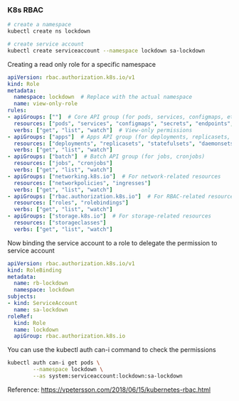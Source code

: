 ### K8s RBAC 
```sh
# create a namespace
kubectl create ns lockdown

# create service account
kubectl create serviceaccount --namespace lockdown sa-lockdown
```

Creating a read only role for a specific namespace
```yaml
apiVersion: rbac.authorization.k8s.io/v1
kind: Role
metadata:
  namespace: lockdown  # Replace with the actual namespace
  name: view-only-role
rules:
- apiGroups: [""]  # Core API group (for pods, services, configmaps, etc.)
  resources: ["pods", "services", "configmaps", "secrets", "endpoints", "persistentvolumeclaims", "events"]
  verbs: ["get", "list", "watch"]  # View-only permissions
- apiGroups: ["apps"]  # Apps API group (for deployments, replicasets, etc.)
  resources: ["deployments", "replicasets", "statefulsets", "daemonsets"]
  verbs: ["get", "list", "watch"]
- apiGroups: ["batch"]  # Batch API group (for jobs, cronjobs)
  resources: ["jobs", "cronjobs"]
  verbs: ["get", "list", "watch"]
- apiGroups: ["networking.k8s.io"]  # For network-related resources
  resources: ["networkpolicies", "ingresses"]
  verbs: ["get", "list", "watch"]
- apiGroups: ["rbac.authorization.k8s.io"]  # For RBAC-related resources
  resources: ["roles", "rolebindings"]
  verbs: ["get", "list", "watch"]
- apiGroups: ["storage.k8s.io"]  # For storage-related resources
  resources: ["storageclasses"]
  verbs: ["get", "list", "watch"]
```

Now binding the service account to a role to delegate the permission to service account
```yaml
apiVersion: rbac.authorization.k8s.io/v1
kind: RoleBinding
metadata:
  name: rb-lockdown
  namespace: lockdown
subjects:
- kind: ServiceAccount
  name: sa-lockdown
roleRef:
  kind: Role
  name: lockdown
  apiGroup: rbac.authorization.k8s.io
```

You can use the kubectl auth can-i command to check the permissions
```sh
kubectl auth can-i get pods \
        --namespace lockdown \
        --as system:serviceaccount:lockdown:sa-lockdown
```

Reference: https://vpetersson.com/2018/06/15/kubernetes-rbac.html
